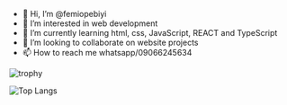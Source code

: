 - 👋 Hi, I’m @femiopebiyi
- 👀 I’m interested in web development
- 🌱 I’m currently learning html, css, JavaScript, REACT and TypeScript
- 💞️ I’m looking to collaborate on website projects
- 📫 How to reach me whatsapp/09066245634

<!---
femiopebiyi/femiopebiyi is a ✨ special ✨ repository because its `README.md` (this file) appears on your GitHub profile.
You can click the Preview link to take a look at your changes.
--->



<img src="https://camo.githubusercontent.com/4776b963ee738596b573afb31332c4bd21e882e8f672a6d606b17a06297f030c/68747470733a2f2f6769746875622d70726f66696c652d74726f7068792e76657263656c2e6170702f3f757365726e616d653d4672616e636973496a65" alt="trophy" data-canonical-src="https://github-profile-trophy.vercel.app/?username=femiopebiyi" style="max-width: 100%;">

![Top Langs](https://github-readme-stats.vercel.app/api/top-langs/?username=femiopebiyi&theme=tokyonight)
